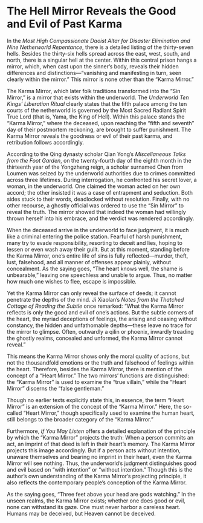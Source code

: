 # The Hell Mirror Reveals the Good and Evil of Past Karma

In the *Most High Compassionate Daoist Altar for Disaster Elimination and Nine Netherworld Repentance*, there is a detailed listing of the thirty-seven hells. Besides the thirty-six hells spread across the east, west, south, and north, there is a singular hell at the center. Within this central prison hangs a mirror, which, when cast upon the sinner’s body, reveals their hidden differences and distinctions—“vanishing and manifesting in turn, seen clearly within the mirror.” This mirror is none other than the “Karma Mirror.”

The Karma Mirror, which later folk traditions transformed into the “Sin Mirror,” is a mirror that exists within the underworld. The *Underworld Ten Kings’ Liberation Ritual* clearly states that the fifth palace among the ten courts of the netherworld is governed by the Most Sacred Radiant Spirit True Lord (that is, Yama, the King of Hell). Within this palace stands the “Karma Mirror,” where the deceased, upon reaching the “fifth and seventh” day of their postmortem reckoning, are brought to suffer punishment. The Karma Mirror reveals the goodness or evil of their past karma, and retribution follows accordingly.

According to the Qing dynasty scholar Qian Yong’s *Miscellaneous Talks from the Foot Garden*, on the twenty-fourth day of the eighth month in the thirteenth year of the Yongzheng reign, a scholar surnamed Chen from Loumen was seized by the underworld authorities due to crimes committed across three lifetimes. During interrogation, he confronted his secret lover, a woman, in the underworld. One claimed the woman acted on her own accord; the other insisted it was a case of entrapment and seduction. Both sides stuck to their words, deadlocked without resolution. Finally, with no other recourse, a ghostly official was ordered to use the “Sin Mirror” to reveal the truth. The mirror showed that indeed the woman had willingly thrown herself into his embrace, and the verdict was rendered accordingly.

When the deceased arrive in the underworld to face judgment, it is much like a criminal entering the police station. Fearful of harsh punishment, many try to evade responsibility, resorting to deceit and lies, hoping to lessen or even wash away their guilt. But at this moment, standing before the Karma Mirror, one’s entire life of sins is fully reflected—murder, theft, lust, falsehood, and all manner of offenses appear plainly, without concealment. As the saying goes, “The heart knows well, the shame is unbearable,” leaving one speechless and unable to argue. Thus, no matter how much one wishes to flee, escape is impossible.

Yet the Karma Mirror can only reveal the surface of deeds; it cannot penetrate the depths of the mind. Ji Xiaolan’s *Notes from the Thatched Cottage of Reading the Subtle* once remarked: “What the Karma Mirror reflects is only the good and evil of one’s actions. But the subtle corners of the heart, the myriad deceptions of feelings, the arising and ceasing without constancy, the hidden and unfathomable depths—these leave no trace for the mirror to glimpse. Often, outwardly a qilin or phoenix, inwardly treading the ghostly realms, concealed and unformed, the Karma Mirror cannot reveal.”

This means the Karma Mirror shows only the moral quality of actions, but not the thousandfold emotions or the truth and falsehood of feelings within the heart. Therefore, besides the Karma Mirror, there is mention of the concept of a “Heart Mirror.” The two mirrors’ functions are distinguished: the “Karma Mirror” is used to examine the “true villain,” while the “Heart Mirror” discerns the “false gentleman.”

Though no earlier texts explicitly state this, in essence, the term “Heart Mirror” is an extension of the concept of the “Karma Mirror.” Here, the so-called “Heart Mirror,” though specifically used to examine the human heart, still belongs to the broader category of the “Karma Mirror.”

Furthermore, *If You May Listen* offers a detailed explanation of the principle by which the “Karma Mirror” projects the truth: When a person commits an act, an imprint of that deed is left in their heart’s memory. The Karma Mirror projects this image accordingly. But if a person acts without intention, unaware themselves and bearing no imprint in their heart, even the Karma Mirror will see nothing. Thus, the underworld’s judgment distinguishes good and evil based on “with intention” or “without intention.” Though this is the author’s own understanding of the Karma Mirror’s projecting principle, it also reflects the contemporary people’s conception of the Karma Mirror.

As the saying goes, “Three feet above your head are gods watching.” In the unseen realms, the Karma Mirror exists; whether one does good or evil, none can withstand its gaze. One must never harbor a careless heart. Humans may be deceived, but Heaven cannot be deceived.